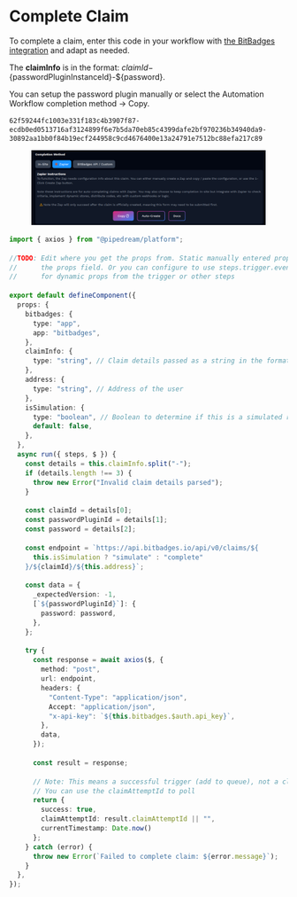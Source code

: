 # Complete Claim

To complete a claim, enter this code in your workflow with [the BitBadges integration](https://pipedream.com/apps/bitbadges) and adapt as needed. &#x20;

The **claimInfo** is in the format: ${claimId}-${passwordPluginInstanceId}-${password}.

You can setup the password plugin manually or select the Automation Workflow completion method -> Copy.

```
62f59244fc1003e331f183c4b3907f87-ecdb0ed0513716af3124899f6e7b5da70eb85c4399dafe2bf970236b34940da9-30892aa1bb0f84b19ecf244958c9cd4676400e13a24791e7512bc88efa217c89
```

<figure><img src="../../../../.gitbook/assets/image (2) (1).png" alt=""><figcaption></figcaption></figure>

```typescript
import { axios } from "@pipedream/platform";

//TODO: Edit where you get the props from. Static manually entered props are in via
//      the props field. Or you can configure to use steps.trigger.event.propName
//      for dynamic props from the trigger or other steps

export default defineComponent({
  props: {
    bitbadges: {
      type: "app",
      app: "bitbadges",
    },
    claimInfo: {
      type: "string", // Claim details passed as a string in the format "claimId-passwordPluginId-password"
    },
    address: {
      type: "string", // Address of the user
    },
    isSimulation: {
      type: "boolean", // Boolean to determine if this is a simulated run
      default: false,
    },
  },
  async run({ steps, $ }) {
    const details = this.claimInfo.split("-");
    if (details.length !== 3) {
      throw new Error("Invalid claim details parsed");
    }

    const claimId = details[0];
    const passwordPluginId = details[1];
    const password = details[2];

    const endpoint = `https://api.bitbadges.io/api/v0/claims/${
      this.isSimulation ? "simulate" : "complete"
    }/${claimId}/${this.address}`;

    const data = {
      _expectedVersion: -1, 
      [`${passwordPluginId}`]: {
        password: password,
      },
    };

    try {
      const response = await axios($, {
        method: "post",
        url: endpoint,
        headers: {
          "Content-Type": "application/json",
          Accept: "application/json",
          "x-api-key": `${this.bitbadges.$auth.api_key}`,
        },
        data,
      });

      const result = response;

      // Note: This means a successful trigger (add to queue), not a claim completion
      // You can use the claimAttemptId to poll
      return {
        success: true,
        claimAttemptId: result.claimAttemptId || "",
        currentTimestamp: Date.now()
      };
    } catch (error) {
      throw new Error(`Failed to complete claim: ${error.message}`);
    }
  },
});
```
